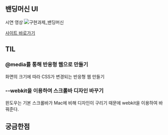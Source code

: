 
##  밴딩머신 UI

시연 영상
![구현과제_밴딩머신](https://user-images.githubusercontent.com/87704703/164192422-af806835-5090-4b0b-8dad-9998c36957e6.gif)


[사이트 바로가기](https://wannabecm.github.io/VENDINGMACHINE_LIKELION/)

## TIL
### @media를 통해 반응형 웹으로 만들기
화면의 크기에 따라 CSS가 변경되는 반응형 웹 만들기
### --webkit을 이용하여 스크롤바 디자인 바꾸기
윈도우는 기본 스크롤바가 Mac에 비해 디자인이 구리기 때문에 webkit을 이용하여 바꿔준다.

## 궁금한점

